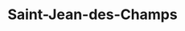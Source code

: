 ---
title: Saint-Jean-des-Champs
url: /saint-jean-des-champs/
latitude: 48.827
longitude: -1.464
---